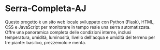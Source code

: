 # Serra-Completa-AJ
Questo progetto è un sito web locale sviluppato con Python (Flask), HTML, CSS e JavaScript per monitorare in tempo reale una serra automatizzata. Offre una panoramica completa delle condizioni interne, inclusi temperatura, umidità, luminosità, livello dell'acqua e umidità del terreno per tre piante: basilico, prezzemolo e menta.
